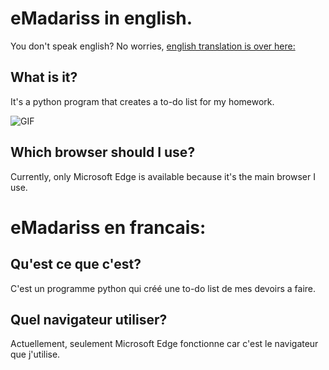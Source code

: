 # eMadariss in english.

You don't speak english? No worries, [english translation is over here: ](#eMadariss-en-francais:)

## What is it?

It's a python program that creates a to-do list for my homework.

![GIF](https://media.giphy.com/media/l0MYSqNU3hr8MUq0o/giphy.gif)

## Which browser should I use?

Currently, only Microsoft Edge is available because it's the main browser I use.

# eMadariss en francais:

## Qu'est ce que c'est?

C'est un programme python qui créé une to-do list de mes devoirs a faire.

## Quel navigateur utiliser?

Actuellement, seulement Microsoft Edge fonctionne car c'est le navigateur que j'utilise.
